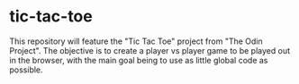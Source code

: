 # tic-tac-toe
This repository will feature the "Tic Tac Toe" project from "The Odin Project". The objective is to create a player vs player game to be played out in the browser, with the main goal being to use as little global code as possible. 